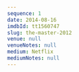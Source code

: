 ```yaml
---
sequence: 1
date: 2014-08-16
imdbId: tt1560747
slug: the-master-2012
venue: null
venueNotes: null
medium: Netflix
mediumNotes: null
---
```


